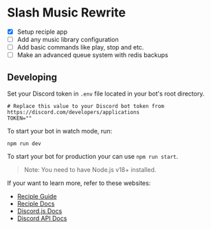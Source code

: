 # Slash Music Rewrite

- [X] Setup reciple app
- [ ] Add any music library configuration
- [ ] Add basic commands like play, stop and etc.
- [ ] Make an advanced queue system with redis backups

## Developing

Set your Discord token in `.env` file located in your bot's root directory.

```properties
# Replace this value to your Discord bot token from https://discord.com/developers/applications
TOKEN=""
```

To start your bot in watch mode, run:

```
npm run dev
```

To start your bot for production your can use `npm run start`.

> Note: You need to have Node.js v18+ installed.

If your want to learn more, refer to these websites:

- [Reciple Guide](https://reciple.js.org/guide)
- [Reciple Docs](https://reciple.js.org/docs)
- [Discord.js Docs](https://discord.js.org/#/)
- [Discord API Docs](https://discord.com/developers/docs)
